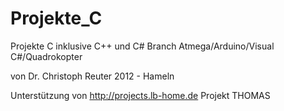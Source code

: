 Projekte_C
==========

Projekte C inklusive C++ und C#
Branch Atmega/Arduino/Visual C#/Quadrokopter

von Dr. Christoph Reuter 2012 - Hameln

Unterstützung von http://projects.lb-home.de Projekt THOMAS

